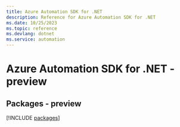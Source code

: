 ```yaml
---
title: Azure Automation SDK for .NET
description: Reference for Azure Automation SDK for .NET
ms.date: 10/25/2023
ms.topic: reference
ms.devlang: dotnet
ms.service: automation
---
```

# Azure Automation SDK for .NET - preview
## Packages - preview
[!INCLUDE [packages](automation-index.md)]